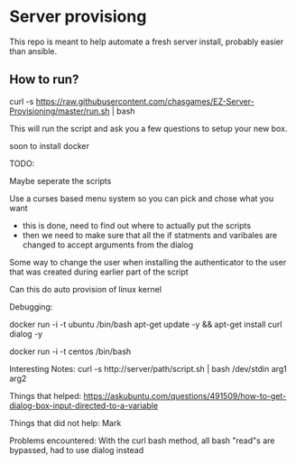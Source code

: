 # Server provisiong
This repo is meant to help automate a fresh server install, probably easier than ansible.

## How to run?

curl -s https://raw.githubusercontent.com/chasgames/EZ-Server-Provisioning/master/run.sh | bash

This will run the script and ask you a few questions to setup your new box.

soon to install docker 


TODO:

Maybe seperate the scripts

Use a curses based menu system so you can pick and chose what you want 
- this is done, need to find out where to actually put the scripts
- then we need to make sure that all the if statments and varibales are changed
  to accept arguments from the dialog



Some way to change the user when installing the authenticator to the user that
was created during earlier part of the script


Can this do auto provision of linux kernel 

Debugging:

docker run -i -t ubuntu /bin/bash
apt-get update -y && apt-get install curl dialog -y


docker run -i -t centos /bin/bash


Interesting Notes:
curl -s http://server/path/script.sh | bash /dev/stdin arg1 arg2

Things that helped:
https://askubuntu.com/questions/491509/how-to-get-dialog-box-input-directed-to-a-variable

Things that did not help:
Mark

Problems encountered:
With the curl bash method, all bash "read"s are bypassed, had to use dialog instead
